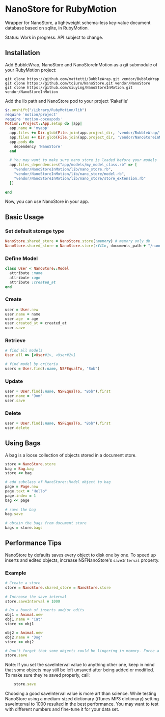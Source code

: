 # NanoStore for RubyMotion

Wrapper for NanoStore, a lightweight schema-less key-value document database based on sqlite, in RubyMotion.

Status: Work in progress. API subject to change.

## Installation

Add BubbleWrap, NanoStore and NanoStoreInMotion as a git submodule of your RubyMotion project:

    git clone https://github.com/mattetti/BubbleWrap.git vendor/BubbleWrap
    git clone https://github.com/tciuro/NanoStore.git vendor/NanoStore
    git clone https://github.com/siuying/NanoStoreInMotion.git vendor/NanoStoreInMotion

Add the lib path and NanoStore pod to your project 'Rakefile'

```ruby
$:.unshift("/Library/RubyMotion/lib")
require 'motion/project'
require 'motion-cocoapods'
Motion::Project::App.setup do |app|
  app.name = 'myapp'
  app.files += Dir.glob(File.join(app.project_dir, 'vendor/BubbleWrap/lib/**/*.rb'))
  app.files += Dir.glob(File.join(app.project_dir, 'vendor/NanoStoreInMotion/lib/**/*.rb'))
  app.pods do
    dependency 'NanoStore'
  end
  
  # You may want to make sure nano store is loaded before your models
  app.files_dependencies("app/models/my_model_class.rb" => [
    "vendor/NanoStoreInMotion/lib/nano_store.rb",
    "vendor/NanoStoreInMotion/lib/nano_store/model.rb",
    "vendor/NanoStoreInMotion/lib/nano_store/store_extension.rb"
  ])
  
end
```

Now, you can use NanoStore in your app.

## Basic Usage

### Set default storage type

````ruby
NanoStore.shared_store = NanoStore.store(:memory) # memory only db
NanoStore.shared_store = NanoStore.store(:file, documents_path + "/nano.db") # persist the data
````

### Define Model

````ruby
class User < NanoStore::Model
  attribute :name
  attribute :age
  attribute :created_at
end
````

### Create

````ruby
user = User.new
user.name = name
user.age  = age
user.created_at = created_at
user.save
````

### Retrieve

````ruby
# find all models
User.all => [<User#1>, <User#2>]

# find model by criteria
users = User.find(:name, NSFEqualTo, "Bob")
````

### Update

````ruby
user = User.find(:name, NSFEqualTo, "Bob").first
user.name = "Dom"
user.save
````

### Delete

````ruby
user = User.find(:name, NSFEqualTo, "Bob").first
user.delete
````

## Using Bags

A bag is a loose collection of objects stored in a document store.

```ruby
store = NanoStore.store
bag = Bag.bag
store << bag

# add subclass of NanoStore::Model object to bag
page = Page.new
page.text = "Hello"
page.index = 1
bag << page 
    
# save the bag
bag.save
  
# obtain the bags from document store
bags = store.bags
```

## Performance Tips

NanoStore by defaults saves every object to disk one by one. To speed up inserts and edited objects, increase NSFNanoStore's ```saveInterval``` property.

### Example

```ruby
# Create a store
store = NanoStore.shared_store = NanoStore.store
    
# Increase the save interval
store.saveInterval = 1000

# Do a bunch of inserts and/or edits
obj1 = Animal.new
obj1.name = "Cat"
store << obj1

obj2 = Animal.new
obj2.name = "Dog"
store << obj2

# Don't forget that some objects could be lingering in memory. Force a save.
store.save
```

Note: If you set the saveInterval value to anything other one, keep in mind that some objects may still be left unsaved after being added or modified. To make sure they're saved properly, call:

```ruby
    store.save
```

Choosing a good saveInterval value is more art than science. While testing NanoStore using a medium-sized dictionary (iTunes MP3 dictionary) setting saveInterval to 1000 resulted in the best performance. You may want to test with different numbers and fine-tune it for your data set.

